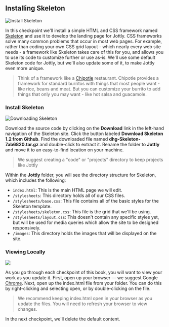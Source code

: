 ## Installing Skeleton

![Install Skeleton](https://bloc-books.s3.amazonaws.com/jottly/01-skeleton.png)

In this checkpoint we'll install a simple HTML and CSS framework named [Skeleton](http://www.getskeleton.com/) and use it to develop the landing page for Jottly. CSS frameworks solve many common problems that occur in most web pages. For example, rather than coding your own CSS grid layout - which nearly every web site needs - a framework like Skeleton takes care of this for you, and allows you to use its code to customize further or use as-is. We'll use some default Skeleton code for Jottly, but we'll also update some of it, to make Jottly even more unique.

> Think of a framework like a [Chipotle](http://www.chipotle.com/) restaurant. Chipotle provides a framework for standard burritos with things that most people want - like rice, beans and meat. But you can customize your burrito to add things that only you may want - like hot salsa and guacamole.

### Install Skeleton

![Downloading Skeleton](https://bloc-books.s3.amazonaws.com/jottly/download-skeleton.gif)

Download the source code by clicking on the **Download** link in the left-hand navigation of the Skeleton site. Click the button labeled **Download Skeleton 1.2 from Github**. Find the downloaded file named **dhg-Skeleton-7ab6820.tar.gz** and double-click to extract it. Rename the folder to **Jottly** and move it to an easy-to-find location on your machine.

> We suggest creating a "code" or "projects" directory to keep projects like Jottly

Within the **Jottly** folder, you will see the directory structure for Skeleton, which includes the following:

* `index.html`: This is the main HTML page we will edit.
* `/stylesheets`: This directory holds all of our CSS files.
* `/stylesheets/base.css`: This file contains all of the basic styles for the Skeleton template.
* `/stylesheets/skeleton.css`: This file is the grid that we'll be using.
* `/stylesheets/layout.css`: This doesn't contain any specific styles yet, but will be used for media queries which allow the site to be designed responsively.
* `/images`: This directory holds the images that will be displayed on the site.

### Viewing Locally

![](https://bloc-books.s3.amazonaws.com/jottly/open-html2.gif)

As you go through each checkpoint of this book, you will want to view your work as you update it. First, open up your browser — we suggest Google [Chrome](https://www.google.com/intl/en-US/chrome/browser/). Next, open up the index.html file from your folder. You can do this by right-clicking and selecting open, or by double-clicking on the file.

> We recommend keeping index.html open in your browser as you update the files. You will need to refresh your browser to view changes.

In the next checkpoint, we'll delete the default content.
